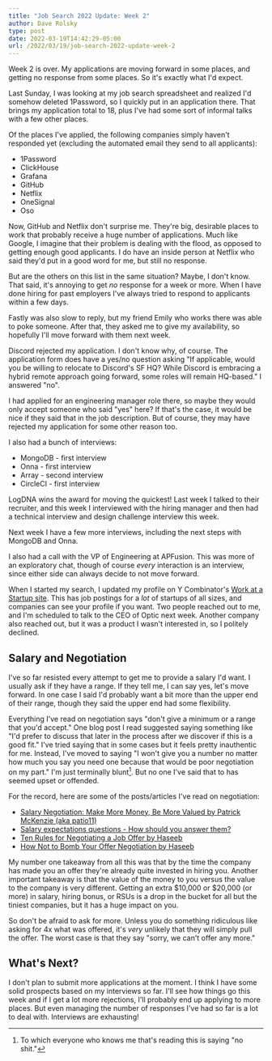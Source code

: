 ```yaml
---
title: "Job Search 2022 Update: Week 2"
author: Dave Rolsky
type: post
date: 2022-03-19T14:42:29-05:00
url: /2022/03/19/job-search-2022-update-week-2
---
```


Week 2 is over. My applications are moving forward in some places, and getting
no response from some places. So it's exactly what I'd expect.

Last Sunday, I was looking at my job search spreadsheet and realized I'd
somehow deleted 1Password, so I quickly put in an application there. That
brings my application total to 18, plus I've had some sort of informal talks
with a few other places.

Of the places I've applied, the following companies simply haven't responded
yet (excluding the automated email they send to all applicants):

- 1Password
- ClickHouse
- Grafana
- GitHub
- Netflix
- OneSignal
- Oso

Now, GitHub and Netflix don't surprise me. They're big, desirable places to
work that probably receive a huge number of applications. Much like Google, I
imagine that their problem is dealing with the flood, as opposed to getting
enough good applicants. I do have an inside person at Netflix who said they'd
put in a good word for me, but still no response.

But are the others on this list in the same situation? Maybe, I don't
know. That said, it's annoying to get _no_ response for a week or more. When I
have done hiring for past employers I've always tried to respond to applicants
within a few days.

Fastly was also slow to reply, but my friend Emily who works there was able to
poke someone. After that, they asked me to give my availability, so hopefully
I'll move forward with them next week.

Discord rejected my application. I don't know why, of course. The application
form does have a yes/no question asking "If applicable, would you be willing
to relocate to Discord's SF HQ? While Discord is embracing a hybrid remote
approach going forward, some roles will remain HQ-based." I answered "no".

I had applied for an engineering manager role there, so maybe they would only
accept someone who said "yes" here? If that's the case, it would be nice if
they said that in the job description. But of course, they may have rejected
my application for some other reason too.

I also had a bunch of interviews:

- MongoDB - first interview
- Onna - first interview
- Array - second interview
- CircleCI - first interview

LogDNA wins the award for moving the quickest! Last week I talked to their
recruiter, and this week I interviewed with the hiring manager and then had a
technical interview and design challenge interview this week.

Next week I have a few more interviews, including the next steps with MongoDB
and Onna.

I also had a call with the VP of Engineering at APFusion. This was more of an
exploratory chat, though of course _every_ interaction is an interview, since
either side can always decide to not move forward.

When I started my search, I updated my profile on Y Combinator's [Work at a
Startup site](https://www.workatastartup.com/). This has job postings for a
_lot_ of startups of all sizes, and companies can see your profile if you
want. Two people reached out to me, and I'm scheduled to talk to the CEO of
Optic next week. Another company also reached out, but it was a product I
wasn't interested in, so I politely declined.

## Salary and Negotiation

I've so far resisted every attempt to get me to provide a salary I'd want. I
usually ask if they have a range. If they tell me, I can say yes, let's move
forward. In one case I said I'd probably want a bit more than the upper end of
their range, though they said the upper end had some flexibility.

Everything I've read on negotiation says "don't give a minimum or a range that
you'd accept." One blog post I read suggested saying something like "I'd
prefer to discuss that later in the process after we discover if this is a
good fit."  I've tried saying that in some cases but it feels pretty
inauthentic for me. Instead, I've moved to saying "I won't give you a number
no matter how much you say you need one because that would be poor negotiation
on my part." I'm just terminally blunt[^1]. But no one I've said that to has
seemed upset or offended.

For the record, here are some of the posts/articles I've read on negotiation:

- [Salary Negotiation: Make More Money, Be More Valued by Patrick McKenzie
  (aka patio11)](https://www.kalzumeus.com/2012/01/23/salary-negotiation/)
- [Salary expectations questions - How should you answer
  them?](https://fearlesssalarynegotiation.com/salary-expectations-interview-question/)
- [Ten Rules for Negotiating a Job Offer by
  Haseeb](https://haseebq.com/my-ten-rules-for-negotiating-a-job-offer/)
- [How Not to Bomb Your Offer Negotiation by
  Haseeb](https://haseebq.com/how-not-to-bomb-your-offer-negotiation/)

My number one takeaway from all this was that by the time the company has made
you an offer they're already quite invested in hiring you. Another important
takeaway is that the value of the money to you versus the value to the company
is very different. Getting an extra $10,000 or $20,000 (or more) in salary,
hiring bonus, or RSUs is a drop in the bucket for all but the tiniest
companies, but it has a huge impact on you.

So don't be afraid to ask for more. Unless you do something ridiculous like
asking for 4x what was offered, it's _very_ unlikely that they will simply
pull the offer. The worst case is that they say "sorry, we can't offer any
more."

## What's Next?

I don't plan to submit more applications at the moment. I think I have some
solid prospects based on my interviews so far. I'll see how things go this
week and if I get a lot more rejections, I'll probably end up applying to more
places. But even managing the number of responses I've had so far is a lot to
deal with. Interviews are exhausting!

[^1]: To which everyone who knows me that's reading this is saying "no shit."
